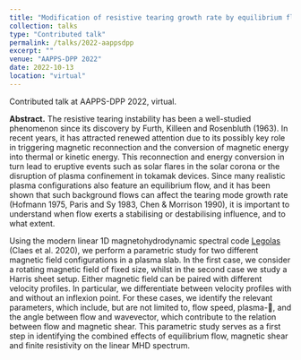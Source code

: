 ```yaml
---
title: "Modification of resistive tearing growth rate by equilibrium flow"
collection: talks
type: "Contributed talk"
permalink: /talks/2022-aappsdpp
excerpt: ""
venue: "AAPPS-DPP 2022"
date: 2022-10-13
location: "virtual"
---
```


Contributed talk at AAPPS-DPP 2022, virtual.

__Abstract.__ The resistive tearing instability has been a well-studied phenomenon since its discovery by Furth, Killeen and Rosenbluth (1963). In recent years, it has attracted renewed attention due to its possibly key role in triggering magnetic reconnection and the conversion of magnetic energy into thermal or kinetic energy. This reconnection and energy conversion in turn lead to eruptive events such as solar flares in the solar corona or the disruption of plasma confinement in tokamak devices. Since many realistic plasma configurations also feature an equilibrium flow, and it has been shown that such background flows can affect the tearing mode growth rate (Hofmann 1975, Paris and Sy 1983, Chen & Morrison 1990), it is important to understand when flow exerts a stabilising or destabilising influence, and to what extent.

Using the modern linear 1D magnetohydrodynamic spectral code [Legolas](https://legolas.science) (Claes et al. 2020), we perform a parametric study for two different magnetic field configurations in a plasma slab. In the first case, we consider a rotating magnetic field of fixed size, whilst in the second case we study a Harris sheet setup. Either magnetic field can be paired with different velocity profiles. In particular, we differentiate between velocity profiles with and without an inflexion point. For these cases, we identify the relevant parameters, which include, but are not limited to, flow speed, plasma-, and the angle between flow and wavevector, which contribute to the relation between flow and magnetic shear. This parametric study serves as a first step in identifying the combined effects of equilibrium flow, magnetic shear and finite resistivity on the linear MHD spectrum.
